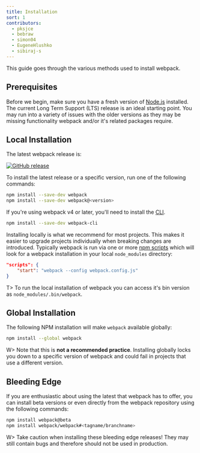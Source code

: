```yaml
---
title: Installation
sort: 1
contributors:
  - pksjce
  - bebraw
  - simon04
  - EugeneHlushko
  - sibiraj-s
---
```


This guide goes through the various methods used to install webpack.


## Prerequisites

Before we begin, make sure you have a fresh version of [Node.js](https://nodejs.org/en/) installed. The current Long Term Support (LTS) release is an ideal starting point. You may run into a variety of issues with the older versions as they may be missing functionality webpack and/or it's related packages require.


## Local Installation

The latest webpack release is:

[![GitHub release](https://img.shields.io/npm/v/webpack.svg?label=webpack&style=flat-square&maxAge=3600)](https://github.com/webpack/webpack/releases)

To install the latest release or a specific version, run one of the following commands:

``` bash
npm install --save-dev webpack
npm install --save-dev webpack@<version>
```

If you're using webpack v4 or later, you'll need to install the [CLI](/api/cli/).

``` bash
npm install --save-dev webpack-cli
```

Installing locally is what we recommend for most projects. This makes it easier to upgrade projects individually when breaking changes are introduced. Typically webpack is run via one or more [npm scripts](https://docs.npmjs.com/misc/scripts) which will look for a webpack installation in your local `node_modules` directory:

```json
"scripts": {
	"start": "webpack --config webpack.config.js"
}
```

T> To run the local installation of webpack you can access it's bin version as `node_modules/.bin/webpack`.


## Global Installation

The following NPM installation will make `webpack` available globally:

``` bash
npm install --global webpack
```

W> Note that this is __not a recommended practice__. Installing globally locks you down to a specific version of webpack and could fail in projects that use a different version.


## Bleeding Edge

If you are enthusiastic about using the latest that webpack has to offer, you can install beta versions or even directly from the webpack repository using the following commands:

``` bash
npm install webpack@beta
npm install webpack/webpack#<tagname/branchname>
```

W> Take caution when installing these bleeding edge releases! They may still contain bugs and therefore should not be used in production.
